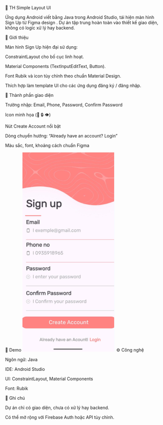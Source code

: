 📱 TH Simple Layout UI

Ứng dụng Android viết bằng Java trong Android Studio, tái hiện màn hình Sign Up từ Figma design
.
Dự án tập trung hoàn toàn vào thiết kế giao diện, không có logic xử lý hay backend.

🚀 Giới thiệu

Màn hình Sign Up hiện đại sử dụng:

ConstraintLayout cho bố cục linh hoạt.

Material Components (TextInputEditText, Button).

Font Rubik và icon tùy chỉnh theo chuẩn Material Design.

Thích hợp làm template UI cho các ứng dụng đăng ký / đăng nhập.

🎨 Thành phần giao diện

Trường nhập: Email, Phone, Password, Confirm Password

Icon minh họa (📱 🔒 👁)

Nút Create Account nổi bật

Dòng chuyển hướng: “Already have an account? Login”

Màu sắc, font, khoảng cách chuẩn Figma

📸 Demo
<img src="images/SignUp.png" alt="Sign Up UI" width="300"/>
⚙️ Công nghệ

Ngôn ngữ: Java

IDE: Android Studio

UI: ConstraintLayout, Material Components

Font: Rubik

📌 Ghi chú

Dự án chỉ có giao diện, chưa có xử lý hay backend.

Có thể mở rộng với Firebase Auth hoặc API tùy chỉnh.